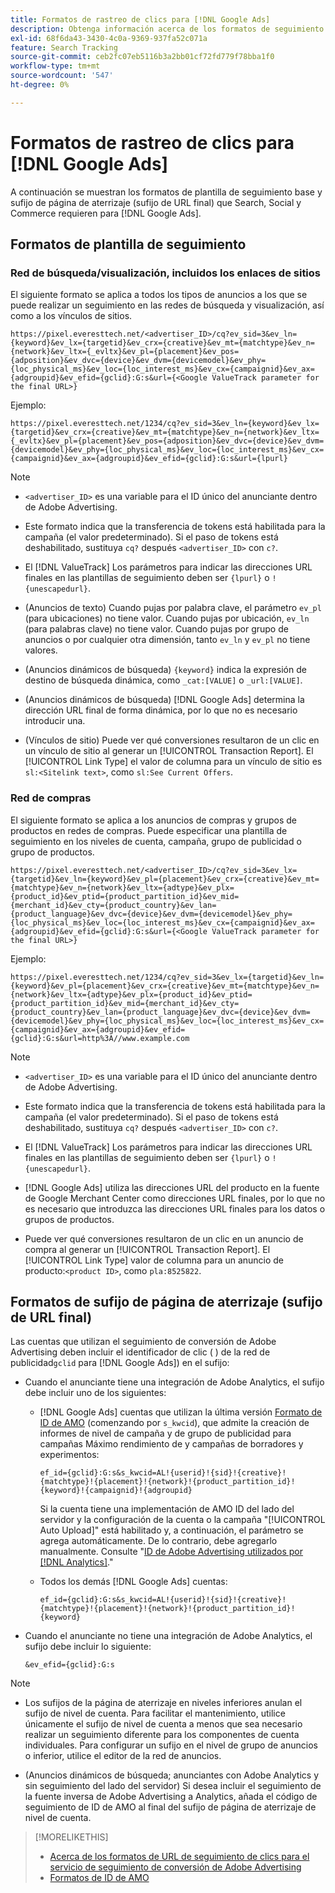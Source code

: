 ```yaml
---
title: Formatos de rastreo de clics para [!DNL Google Ads]
description: Obtenga información acerca de los formatos de seguimiento de clics para [!DNL Google Ads] cuentas.
exl-id: 68f6da43-3430-4c0a-9369-937fa52c071a
feature: Search Tracking
source-git-commit: ceb2fc07eb5116b3a2bb01cf72fd779f78bba1f0
workflow-type: tm+mt
source-wordcount: '547'
ht-degree: 0%

---
```


# Formatos de rastreo de clics para [!DNL Google Ads]

A continuación se muestran los formatos de plantilla de seguimiento base y sufijo de página de aterrizaje (sufijo de URL final) que Search, Social y Commerce requieren para [!DNL Google Ads].

## Formatos de plantilla de seguimiento

### Red de búsqueda/visualización, incluidos los enlaces de sitios

El siguiente formato se aplica a todos los tipos de anuncios a los que se puede realizar un seguimiento en las redes de búsqueda y visualización, así como a los vínculos de sitios.

`https://pixel.everesttech.net/<advertiser_ID>/cq?ev_sid=3&ev_ln={keyword}&ev_lx={targetid}&ev_crx={creative}&ev_mt={matchtype}&ev_n={network}&ev_ltx={_evltx}&ev_pl={placement}&ev_pos={adposition}&ev_dvc={device}&ev_dvm={devicemodel}&ev_phy={loc_physical_ms}&ev_loc={loc_interest_ms}&ev_cx={campaignid}&ev_ax={adgroupid}&ev_efid={gclid}:G:s&url={<Google ValueTrack parameter for the final URL>}`

Ejemplo:

`https://pixel.everesttech.net/1234/cq?ev_sid=3&ev_ln={keyword}&ev_lx={targetid}&ev_crx={creative}&ev_mt={matchtype}&ev_n={network}&ev_ltx={_evltx}&ev_pl={placement}&ev_pos={adposition}&ev_dvc={device}&ev_dvm={devicemodel}&ev_phy={loc_physical_ms}&ev_loc={loc_interest_ms}&ev_cx={campaignid}&ev_ax={adgroupid}&ev_efid={gclid}:G:s&url={lpurl}`

>[!NOTE]
>
>* `<advertiser_ID>` es una variable para el ID único del anunciante dentro de Adobe Advertising.
>
>* Este formato indica que la transferencia de tokens está habilitada para la campaña (el valor predeterminado). Si el paso de tokens está deshabilitado, sustituya `cq?` después `<advertiser_ID>` con `c?`.
>
>* El [!DNL ValueTrack] Los parámetros para indicar las direcciones URL finales en las plantillas de seguimiento deben ser `{lpurl}` o `!{unescapedurl}`.
>
>* (Anuncios de texto) Cuando pujas por palabra clave, el parámetro `ev_pl` (para ubicaciones) no tiene valor. Cuando pujas por ubicación, `ev_ln` (para palabras clave) no tiene valor. Cuando pujas por grupo de anuncios o por cualquier otra dimensión, tanto `ev_ln` y `ev_pl` no tiene valores.
>
>* (Anuncios dinámicos de búsqueda) `{keyword}` indica la expresión de destino de búsqueda dinámica, como `_cat:[VALUE]` o `_url:[VALUE]`.
>
>* (Anuncios dinámicos de búsqueda) [!DNL Google Ads] determina la dirección URL final de forma dinámica, por lo que no es necesario introducir una.
>
>* (Vínculos de sitio) Puede ver qué conversiones resultaron de un clic en un vínculo de sitio al generar un [!UICONTROL Transaction Report]. El [!UICONTROL Link Type] el valor de columna para un vínculo de sitio es `sl:<Sitelink text>`, como `sl:See Current Offers`.

### Red de compras

El siguiente formato se aplica a los anuncios de compras y grupos de productos en redes de compras. Puede especificar una plantilla de seguimiento en los niveles de cuenta, campaña, grupo de publicidad o grupo de productos.

`https://pixel.everesttech.net/<advertiser_ID>/cq?ev_sid=3&ev_lx={targetid}&ev_ln={keyword}&ev_pl={placement}&ev_crx={creative}&ev_mt={matchtype}&ev_n={network}&ev_ltx={adtype}&ev_plx={product_id}&ev_ptid={product_partition_id}&ev_mid={merchant_id}&ev_cty={product_country}&ev_lan={product_language}&ev_dvc={device}&ev_dvm={devicemodel}&ev_phy={loc_physical_ms}&ev_loc={loc_interest_ms}&ev_cx={campaignid}&ev_ax={adgroupid}&ev_efid={gclid}:G:s&url={<Google ValueTrack parameter for the final URL>}`

Ejemplo:

`https://pixel.everesttech.net/1234/cq?ev_sid=3&ev_lx={targetid}&ev_ln={keyword}&ev_pl={placement}&ev_crx={creative}&ev_mt={matchtype}&ev_n={network}&ev_ltx={adtype}&ev_plx={product_id}&ev_ptid={product_partition_id}&ev_mid={merchant_id}&ev_cty={product_country}&ev_lan={product_language}&ev_dvc={device}&ev_dvm={devicemodel}&ev_phy={loc_physical_ms}&ev_loc={loc_interest_ms}&ev_cx={campaignid}&ev_ax={adgroupid}&ev_efid={gclid}:G:s&url=http%3A//www.example.com`

>[!NOTE]
>
>* `<advertiser_ID>` es una variable para el ID único del anunciante dentro de Adobe Advertising.
>
>* Este formato indica que la transferencia de tokens está habilitada para la campaña (el valor predeterminado). Si el paso de tokens está deshabilitado, sustituya `cq?` después `<advertiser_ID>` con `c?`.
>
>* El [!DNL ValueTrack] Los parámetros para indicar las direcciones URL finales en las plantillas de seguimiento deben ser `{lpurl}` o `!{unescapedurl}`.
>
>* [!DNL Google Ads] utiliza las direcciones URL del producto en la fuente de Google Merchant Center como direcciones URL finales, por lo que no es necesario que introduzca las direcciones URL finales para los datos o grupos de productos.
>
>* Puede ver qué conversiones resultaron de un clic en un anuncio de compra al generar un [!UICONTROL Transaction Report]. El [!UICONTROL Link Type] valor de columna para un anuncio de producto:`<product ID>`, como `pla:8525822`.

## Formatos de sufijo de página de aterrizaje (sufijo de URL final)

Las cuentas que utilizan el seguimiento de conversión de Adobe Advertising deben incluir el identificador de clic ( ) de la red de publicidad`gclid` para [!DNL Google Ads]) en el sufijo:

* Cuando el anunciante tiene una integración de Adobe Analytics, el sufijo debe incluir uno de los siguientes:

   * [!DNL Google Ads] cuentas que utilizan la última versión [Formato de ID de AMO](/help/integrations/analytics/ids.md#amo-id-formats) (comenzando por `s_kwcid`), que admite la creación de informes de nivel de campaña y de grupo de publicidad para campañas Máximo rendimiento de y campañas de borradores y experimentos:

     `ef_id={gclid}:G:s&s_kwcid=AL!{userid}!{sid}!{creative}!{matchtype}!{placement}!{network}!{product_partition_id}!{keyword}!{campaignid}!{adgroupid}`

     Si la cuenta tiene una implementación de AMO ID del lado del servidor y la configuración de la cuenta o la campaña &quot;[!UICONTROL Auto Upload]&quot; está habilitado y, a continuación, el parámetro se agrega automáticamente. De lo contrario, debe agregarlo manualmente. Consulte &quot;[ID de Adobe Advertising utilizados por [!DNL Analytics]](/help/integrations/analytics/ids.md#amo-id-implement).&quot;

   * Todos los demás [!DNL Google Ads] cuentas:

     `ef_id={gclid}:G:s&s_kwcid=AL!{userid}!{sid}!{creative}!{matchtype}!{placement}!{network}!{product_partition_id}!{keyword}`

* Cuando el anunciante no tiene una integración de Adobe Analytics, el sufijo debe incluir lo siguiente:

  `&ev_efid={gclid}:G:s`

>[!NOTE]
>
>* Los sufijos de la página de aterrizaje en niveles inferiores anulan el sufijo de nivel de cuenta. Para facilitar el mantenimiento, utilice únicamente el sufijo de nivel de cuenta a menos que sea necesario realizar un seguimiento diferente para los componentes de cuenta individuales. Para configurar un sufijo en el nivel de grupo de anuncios o inferior, utilice el editor de la red de anuncios.
>
>* (Anuncios dinámicos de búsqueda; anunciantes con Adobe Analytics y sin seguimiento del lado del servidor) Si desea incluir el seguimiento de la fuente inversa de Adobe Advertising a Analytics, añada el código de seguimiento de ID de AMO al final del sufijo de página de aterrizaje de nivel de cuenta.

>[!MORELIKETHIS]
>
>* [Acerca de los formatos de URL de seguimiento de clics para el servicio de seguimiento de conversión de Adobe Advertising](formats-click-tracking-about.md)
>* [Formatos de ID de AMO](/help/integrations/analytics/ids.md#amo-id-formats)
